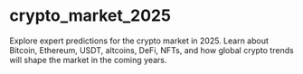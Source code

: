 # crypto_market_2025
Explore expert predictions for the crypto market in 2025. Learn about Bitcoin, Ethereum, USDT, altcoins, DeFi, NFTs, and how global crypto trends will shape the market in the coming years.
